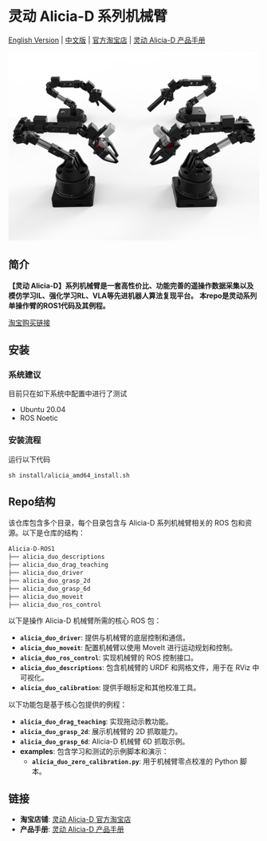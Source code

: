 # 灵动 Alicia-D 系列机械臂

[English Version](README_en.md) | [中文版](README.md) | [官方淘宝店](https://g84gtpygdv6trpvdhcsy0kfr73avcip.taobao.com/shop/view_shop.htm?appUid=RAzN8HWKU5B7MfX6JjEWgkuNfftNVbnrjbjx6fPjY9KqXB46Rvy&spm=a21n57.1.hoverItem.2) | [灵动 Alicia-D 产品手册](https://tcnqzgyay0jb.feishu.cn/wiki/ElDUwERlNilPLWkJ2e2cYGyZncb?fromScene=spaceOverview)

![Alicia-D](images/Alicia_Duo_V5_4.png)

## 简介

**【灵动 Alicia-D】系列机械臂是一套高性价比、功能完善的遥操作数据采集以及模仿学习IL、强化学习RL、VLA等先进机器人算法复现平台。**
**本repo是灵动系列单操作臂的ROS1代码及其例程。**

[淘宝购买链接](https://e.tb.cn/h.h6jfG5QfQVm5Ndq?tk=7T1q4aGvWz1)

## 安装

### 系统建议

目前只在如下系统中配置中进行了测试

- Ubuntu 20.04
- ROS Noetic

### 安装流程

运行以下代码

```
sh install/alicia_amd64_install.sh
```

## Repo结构

该仓库包含多个目录，每个目录包含与 Alicia-D 系列机械臂相关的 ROS 包和资源。以下是仓库的结构：

```
Alicia-D-ROS1
├── alicia_duo_descriptions
├── alicia_duo_drag_teaching
├── alicia_duo_driver
├── alicia_duo_grasp_2d
├── alicia_duo_grasp_6d
├── alicia_duo_moveit
├── alicia_duo_ros_control
```

以下是操作 Alicia-D 机械臂所需的核心 ROS 包：

- **`alicia_duo_driver`**: 提供与机械臂的底层控制和通信。
- **`alicia_duo_moveit`**: 配置机械臂以使用 MoveIt 进行运动规划和控制。
- **`alicia_duo_ros_control`**: 实现机械臂的 ROS 控制接口。
- **`alicia_duo_descriptions`**: 包含机械臂的 URDF 和网格文件，用于在 RViz 中可视化。
- **`alicia_duo_calibration`**: 提供手眼标定和其他校准工具。

以下功能包是基于核心包提供的例程：

- **`alicia_duo_drag_teaching`**: 实现拖动示教功能。
- **`alicia_duo_grasp_2d`**: 展示机械臂的 2D 抓取能力。
- **`alicia_duo_grasp_6d`**: Alicia-D 机械臂 6D 抓取示例。
- **examples**: 包含学习和测试的示例脚本和演示：
  - **`alicia_duo_zero_calibration.py`**: 用于机械臂零点校准的 Python 脚本。

## 链接

- **淘宝店铺**: [灵动 Alicia-D 官方淘宝店](https://g84gtpygdv6trpvdhcsy0kfr73avcip.taobao.com/shop/view_shop.htm?appUid=RAzN8HWKU5B7MfX6JjEWgkuNfftNVbnrjbjx6fPjY9KqXB46Rvy&spm=a21n57.1.hoverItem.2)
- **产品手册**: [灵动 Alicia-D 产品手册](https://tcnqzgyay0jb.feishu.cn/wiki/ElDUwERlNilPLWkJ2e2cYGyZncb?fromScene=spaceOverview)
